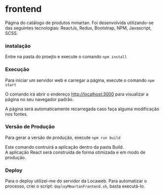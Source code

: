 # frontend

Página do catálogo de produtos mmartan. Foi desenvolvida utilizando-se das seguintes tecnologias: 
ReactJs, Redux, Bootstrap, NPM, Javascript, SCSS.

### instalação
Entre na pasta do proejto e execute o comando `npm install`

### Execução
Para iniciar um servidor web e carregar a página, execute o comando `npm start`

O comando irá abrir o endereço [http://localhost:3000](http://localhost:3000) para visualizar a página no seu navegador padrão.

A página será automaticamente recarregada caso faça alguma modificação nos fontes.<br />

### Versão de Produção
Para gerar a versão de produção, execute `npm run build`

Este comando contruirá a aplicação dentro da pasta Build.<br />
A aplicação React será construída de forma otimizada e em modo de produção.
<br />

### Deploy
Para o deploy utilizei-me do servidor da Locaweb. Para automatizar o processo, criei o script: `deployMmartanFrontend.sh`, basta executá-lo. 
